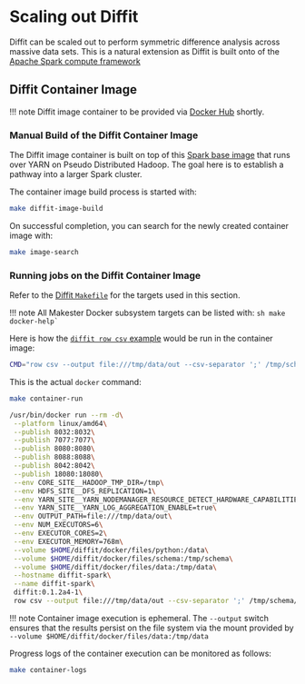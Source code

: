 # Scaling out Diffit

Diffit can be scaled out to perform symmetric difference analysis across massive data sets. This
is a natural extension as Diffit is built onto of the [Apache Spark compute
framework](https://spark.apache.org/)

## Diffit Container Image
!!! note
    Diffit image container to be provided via [Docker Hub](https://hub.docker.com/) shortly.

### Manual Build of the Diffit Container Image
The Diffit image container is built on top of this [Spark base image](https://github.com/loum/spark-pseudo)
that runs over YARN on Pseudo Distributed Hadoop. The goal here is to establish a pathway into a
larger Spark cluster.

The container image build process is started with:
``` sh title="Starting the Diffit container image build process"
make diffit-image-build
```

On successful completion, you can search for the newly created container image with:
``` sh title="Container image search"
make image-search
```

### Running jobs on the Diffit Container Image
Refer to the [Diffit `Makefile`](https://github.com/loum/diffit/blob/main/Makefile) for the
targets used in this section.

!!! note
    All Makester Docker subsystem targets can be listed with:
    ``` sh
    make docker-help`
    ```

Here is how the [`diffit row csv` example](../utilities/diffit/row/#example-csv-data-sources)
would be run in the container image:
``` sh title="Running diffit compute on container image"
CMD="row csv --output file:///tmp/data/out --csv-separator ';' /tmp/schema/Dummy.json file:///tmp/data/left file:///tmp/data/right" make container-run
```

This is the actual `docker` command:
``` sh title="Diffit container run make target"
make container-run
```

``` sh
/usr/bin/docker run --rm -d\
 --platform linux/amd64\
 --publish 8032:8032\
 --publish 7077:7077\
 --publish 8080:8080\
 --publish 8088:8088\
 --publish 8042:8042\
 --publish 18080:18080\
 --env CORE_SITE__HADOOP_TMP_DIR=/tmp\
 --env HDFS_SITE__DFS_REPLICATION=1\
 --env YARN_SITE__YARN_NODEMANAGER_RESOURCE_DETECT_HARDWARE_CAPABILITIES=true\
 --env YARN_SITE__YARN_LOG_AGGREGATION_ENABLE=true\
 --env OUTPUT_PATH=file:///tmp/data/out\
 --env NUM_EXECUTORS=6\
 --env EXECUTOR_CORES=2\
 --env EXECUTOR_MEMORY=768m\
 --volume $HOME/diffit/docker/files/python:/data\
 --volume $HOME/diffit/docker/files/schema:/tmp/schema\
 --volume $HOME/diffit/docker/files/data:/tmp/data\
 --hostname diffit-spark\
 --name diffit-spark\
 diffit:0.1.2a4-1\
 row csv --output file:///tmp/data/out --csv-separator ';' /tmp/schema/Dummy.json file:///tmp/data/left file:///tmp/data/right
```

!!! note
    Container image execution is ephemeral. The `--output` switch ensures that the
    results persist on the file system via the mount provided by
    `--volume $HOME/diffit/docker/files/data:/tmp/data`

Progress logs of the container execution can be monitored as follows:
``` sh title="diffit on Spark pseudo-distributed logging"
make container-logs
```
